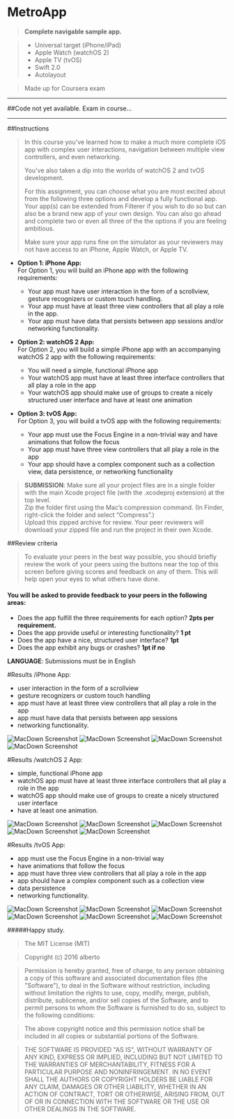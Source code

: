 # MetroApp

> **Complete navigable sample app.**
 
> * Universal target (iPhone/iPad)
> * Apple Watch (watchOS 2) 
> * Apple TV (tvOS)
> * Swift 2.0
> * Autolayout

> Made up for Coursera exam


***
##Code not yet available. Exam in course...
***


##Instructions
> In this course you've learned how to make a much more complete iOS app with complex user interactions, navigation between multiple view controllers, and even networking.  
> 
> You've also taken a dip into the worlds of watchOS 2 and tvOS development.
> 
> For this assignment, you can choose what you are most excited about from the following three options and develop a fully functional app.   
> Your app(s) can be extended from Filterer if you wish to do so but can also be a brand new app of your own design. You can also go ahead and complete two or even all three of the the options if you are feeling ambitious.  
> 
> Make sure your app runs fine on the simulator as your reviewers may not have access to an iPhone, Apple Watch, or Apple TV.



* **Option 1: iPhone App:**  
	For Option 1, you will build an iPhone app with the following requirements:
	* Your app must have user interaction in the form of a scrollview, gesture recognizers or custom touch handling.
	* Your app must have at least three view controllers that all play a role in the app.
	* Your app must have data that persists between app sessions and/or networking functionality.


* **Option 2: watchOS 2 App:**  
	For Option 2, you will build a simple iPhone app with an accompanying watchOS 2 app with the following requirements:
	* You will need a simple, functional iPhone app
	* Your watchOS app must have at least three interface controllers that all play a role in the app
	* Your watchOS app should make use of groups to create a nicely structured user interface and have at least one animation

* **Option 3: tvOS App:**  
	For Option 3, you will build a tvOS app with the following requirements:
	* Your app must use the Focus Engine in a non-trivial way and have animations that follow the focus
	* Your app must have three view controllers that all play a role in the app
	* Your app should have a complex component such as a collection view, data persistence, or networking functionality


> **SUBMISSION**: Make sure all your project files are in a single folder with the main Xcode project file (with the .xcodeproj extension) at the top level.   
> Zip the folder first using the Mac’s compression command. (In Finder, right-click the folder and select “Compress”.)   
> Upload this zipped archive for review. Your peer reviewers will download your zipped file and run the project in their own Xcode.


##Review criteria
> To evaluate your peers in the best way possible, you should briefly review the work of your peers using the buttons near the top of this screen before giving scores and feedback on any of them. This will help open your eyes to what others have done.


#### You will be asked to provide feedback to your peers in the following areas:


- Does the app fulfill the three requirements for each option? **2pts per requirement.**
- Does the app provide useful or interesting functionality? **1 pt**
- Does the app have a nice, structured user interface? **1pt**
- Does the app exhibit any bugs or crashes? **1pt if no**



**LANGUAGE**: Submissions must be in English


#Results /iPhone App:
- user interaction in the form of a scrollview  
- gesture recognizers or custom touch handling  
- app must have at least three view controllers that all play a role in the app  
- app must have data that persists between app sessions  
- networking functionality.

![MacDown Screenshot](https://raw.githubusercontent.com/elpsk/MetroApp/master/uni-00.png)
![MacDown Screenshot](https://raw.githubusercontent.com/elpsk/MetroApp/master/uni-01.png)
![MacDown Screenshot](https://raw.githubusercontent.com/elpsk/MetroApp/master/uni-03.png)
![MacDown Screenshot](https://raw.githubusercontent.com/elpsk/MetroApp/master/uni-04.png)

#Results /watchOS 2 App:
- simple, functional iPhone app  
- watchOS app must have at least three interface controllers that all play a role in the app  
- watchOS app should make use of groups to create a nicely structured user interface  
- have at least one animation.

![MacDown Screenshot](https://raw.githubusercontent.com/elpsk/MetroApp/master/watch-00.png)
![MacDown Screenshot](https://raw.githubusercontent.com/elpsk/MetroApp/master/watch-01.png)
![MacDown Screenshot](https://raw.githubusercontent.com/elpsk/MetroApp/master/watch-02.png)
![MacDown Screenshot](https://raw.githubusercontent.com/elpsk/MetroApp/master/watch-03.png)
![MacDown Screenshot](https://raw.githubusercontent.com/elpsk/MetroApp/master/watch-04.png)

#Results /tvOS App:
- app must use the Focus Engine in a non-trivial way  
- have animations that follow the focus  
- app must have three view controllers that all play a role in the app  
- app should have a complex component such as a collection view  
- data persistence  
- networking functionality.

![MacDown Screenshot](https://raw.githubusercontent.com/elpsk/MetroApp/master/tv-00.png)
![MacDown Screenshot](https://raw.githubusercontent.com/elpsk/MetroApp/master/tv-01.png)
![MacDown Screenshot](https://raw.githubusercontent.com/elpsk/MetroApp/master/tv-02.png)
![MacDown Screenshot](https://raw.githubusercontent.com/elpsk/MetroApp/master/tv-03.png)
![MacDown Screenshot](https://raw.githubusercontent.com/elpsk/MetroApp/master/tv-04.png)
![MacDown Screenshot](https://raw.githubusercontent.com/elpsk/MetroApp/master/tv-05.png)


#####Happy study.


> The MIT License (MIT)

> Copyright (c) 2016 alberto

> Permission is hereby granted, free of charge, to any person obtaining a copy
of this software and associated documentation files (the "Software"), to deal
in the Software without restriction, including without limitation the rights
to use, copy, modify, merge, publish, distribute, sublicense, and/or sell
copies of the Software, and to permit persons to whom the Software is
furnished to do so, subject to the following conditions:

> The above copyright notice and this permission notice shall be included in all
copies or substantial portions of the Software.

> THE SOFTWARE IS PROVIDED "AS IS", WITHOUT WARRANTY OF ANY KIND, EXPRESS OR
IMPLIED, INCLUDING BUT NOT LIMITED TO THE WARRANTIES OF MERCHANTABILITY,
FITNESS FOR A PARTICULAR PURPOSE AND NONINFRINGEMENT. IN NO EVENT SHALL THE
AUTHORS OR COPYRIGHT HOLDERS BE LIABLE FOR ANY CLAIM, DAMAGES OR OTHER
LIABILITY, WHETHER IN AN ACTION OF CONTRACT, TORT OR OTHERWISE, ARISING FROM,
OUT OF OR IN CONNECTION WITH THE SOFTWARE OR THE USE OR OTHER DEALINGS IN THE
SOFTWARE.
